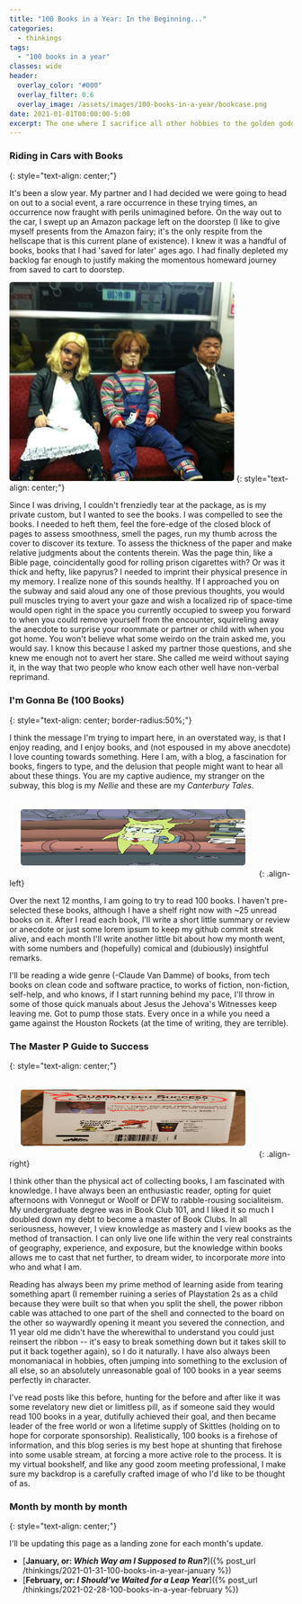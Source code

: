 ```yaml
---
title: "100 Books in a Year: In the Beginning..."
categories:
  - thinkings
tags:
  - "100 books in a year"
classes: wide
header:
  overlay_color: "#000"
  overlay_filter: 0.6
  overlay_image: /assets/images/100-books-in-a-year/bookcase.png
date: 2021-01-01T00:00:00-5:00
excerpt: The one where I sacrifice all other hobbies to the golden goddess of the written word because I love absurd goals and monotonically increasing numbers.
---
```

### Riding in Cars with Books
{: style="text-align: center;"}

It's been a slow year. My partner and I had decided we were going to head on out to a social event, a rare occurrence in these trying times, an occurrence now fraught with perils unimagined before. On the way out to the car, I swept up an Amazon package left on the doorstep (I like to give myself presents from the Amazon fairy; it's the only respite from the hellscape that is this current plane of existence). I knew it was a handful of books, books that I had 'saved for later' ages ago. I had finally depleted my backlog far enough to justify making the momentous homeward journey from saved to cart to doorstep.

<img src="/assets/images/100-books-in-a-year/subway-fun.jpg" alt="chucky and bride out for a night" style="border-radius:5px;" width="400">
{: style="text-align: center;"}

Since I was driving, I couldn't frenziedly tear at the package, as is my private custom, but I wanted to see the books. I was compelled to see the books. I needed to heft them, feel the fore-edge of the closed block of pages to assess smoothness, smell the pages, run my thumb across the cover to discover its texture. To assess the thickness of the paper and make relative judgments about the contents therein. Was the page thin, like a Bible page, coincidentally good for rolling prison cigarettes with? Or was it thick and hefty, like papyrus? I needed to imprint their physical presence in my memory. I realize none of this sounds healthy. If I approached you on the subway and said aloud any one of those previous thoughts, you would pull muscles trying to avert your gaze and wish a localized rip of space-time would open right in the space you currently occupied to sweep you forward to when you could remove yourself from the encounter, squirreling away the anecdote to surprise your roommate or partner or child with when you got home. You won't believe what some weirdo on the train asked me, you would say. I know this because I asked my partner those questions, and she knew me enough not to avert her stare. She called me weird without saying it, in the way that two people who know each other well have non-verbal reprimand.

### I'm Gonna Be (100 Books)
{: style="text-align: center; border-radius:50%;"}

I think the message I'm trying to impart here, in an overstated way, is that I enjoy reading, and I enjoy books, and (not espoused in my above anecdote) I love counting towards something. Here I am, with a blog, a fascination for books, fingers to type, and the delusion that people might want to hear all about these things. You are my captive audience, my stranger on the subway, this blog is my _Nellie_ and these are my _Canterbury Tales_.

<img src="/assets/images/100-books-in-a-year/time-now.jpg" alt="knowledge is money by master p" style="border-radius:5px; margin:20px;" width="400" height="100">
{: .align-left}

Over the next 12 months, I am going to try to read 100 books. I haven't pre-selected these books, although I have a shelf right now with ~25 unread books on it. After I read each book, I'll write a short little summary or review or anecdote or just some lorem ipsum to keep my github commit streak alive, and each month I'll write another little bit about how my month went, with some numbers and (hopefully) comical and (dubiously) insightful remarks.

I'll be reading a wide genre (-Claude Van Damme) of books, from tech books on clean code and software practice, to works of fiction, non-fiction, self-help, and who knows, if I start running behind my pace, I'll throw in some of those quick manuals about Jesus the Jehova's Witnesses keep leaving me. Got to pump those stats. Every once in a while you need a game against the Houston Rockets (at the time of writing, they are terrible).

### The Master P Guide to Success
{: style="text-align: center;"}

<img src="/assets/images/100-books-in-a-year/knowledge-is-success.png" alt="knowledge is money by master p" style="border-radius:5px; margin:20px;" width="400" height="100">
{: .align-right}

I think other than the physical act of collecting books, I am fascinated with knowledge. I have always been an enthusiastic reader, opting for quiet afternoons with Vonnegut or Woolf or DFW to rabble-rousing socialiteism. My undergraduate degree was in Book Club 101, and I liked it so much I doubled down my debt to become a master of Book Clubs. In all seriousness, however, I view knowledge as mastery and I view books as the method of transaction. I can only live one life within the very real constraints of geography, experience, and exposure, but the knowledge within books allows me to cast that net further, to dream wider, to incorporate _more_ into who and what I am.

Reading has always been my prime method of learning aside from tearing something apart (I remember ruining a series of Playstation 2s as a child because they were built so that when you split the shell, the power ribbon cable was attached to one part of the shell and connected to the board on the other so waywardly opening it meant you severed the connection, and 11 year old me didn't have the wherewithal to understand you could just reinsert the ribbon -- it's easy to break something down but it takes skill to put it back together again), so I do it naturally. I have also always been monomaniacal in hobbies, often jumping into something to the exclusion of all else, so an absolutely unreasonable goal of 100 books in a year seems perfectly in character.

I've read posts like this before, hunting for the before and after like it was some revelatory new diet or limitless pill, as if someone said they would read 100 books in a year, dutifully achieved their goal, and then became leader of the free world or won a lifetime supply of Skittles (holding on to hope for corporate sponsorship). Realistically, 100 books is a firehose of information, and this blog series is my best hope at shunting that firehose into some usable stream, at forcing a more active role to the process. It is my virtual bookshelf, and like any good zoom meeting professional, I make sure my backdrop is a carefully crafted image of who I'd like to be thought of as.

### Month by month by month
{: style="text-align: center;"}

I'll be updating this page as a landing zone for each month's update.

- [**January, or: _Which Way am I Supposed to Run?_**]({% post_url /thinkings/2021-01-31-100-books-in-a-year-january %})
- [**February, or: _I Should've Waited for a Leap Year_**]({% post_url /thinkings/2021-02-28-100-books-in-a-year-february %})
